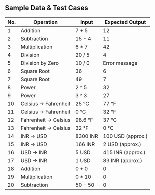 ## Sample Data & Test Cases

| No. | Operation | Input | Expected Output |
|-----|-----------|-------|----------------|
| 1   | Addition | 7 + 5 | 12 |
| 2   | Subtraction | 15 - 4 | 11 |
| 3   | Multiplication | 6 * 7 | 42 |
| 4   | Division | 20 / 5 | 4 |
| 5   | Division by Zero | 10 / 0 | Error message |
| 6   | Square Root | 36 | 6 |
| 7   | Square Root | 49 | 7 |
| 8   | Power | 2 ^ 5 | 32 |
| 9   | Power | 3 ^ 3 | 27 |
| 10  | Celsius → Fahrenheit | 25 °C | 77 °F |
| 11  | Celsius → Fahrenheit | 0 °C | 32 °F |
| 12  | Fahrenheit → Celsius | 98.6 °F | 37 °C |
| 13  | Fahrenheit → Celsius | 32 °F | 0 °C |
| 14  | INR → USD | 8300 INR | 100 USD (approx.) |
| 15  | INR → USD | 166 INR | 2 USD (approx.) |
| 16  | USD → INR | 5 USD | 415 INR (approx.) |
| 17  | USD → INR | 1 USD | 83 INR (approx.) |
| 18  | Addition | 0 + 0 | 0 |
| 19  | Multiplication | 0 * 10 | 0 |
| 20  | Subtraction | 50 - 50 | 0 |
